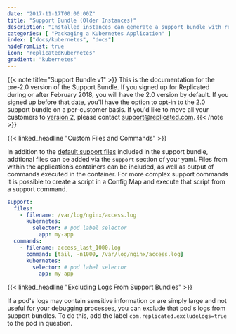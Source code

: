 ```yaml
---
date: "2017-11-17T00:00:00Z"
title: "Support Bundle (Older Instances)"
description: "Installed instances can generate a support bundle with relevant logs and instance information."
categories: [ "Packaging a Kubernetes Application" ]
index: ["docs/kubernetes", "docs"]
hideFromList: true
icon: "replicatedKubernetes"
gradient: "kubernetes"
---
```


{{< note title="Support Bundle v1" >}}
This is the documentation for the pre-2.0 version of the Support Bundle. If you signed up for Replicated during or after February 2018, you will have the 2.0 version by default. If you signed up before that date, you'll have the option to opt-in to the 2.0 support bundle on a per-customer basis. If you'd like to move all your customers to [version 2](../support-bundle), please contact support@replicated.com.
{{< /note >}}

{{< linked_headline "Custom Files and Commands" >}}

In addition to the [default support files](/docs/kubernetes/packaging-an-application/support-bundle/#default-support-files) included in the support bundle, addtional files can be added via the `support` section of your yaml. Files from within the application’s containers can be included, as well as output of commands executed in the container. For more complex support commands it is possible to create a script in a Config Map and execute that script from a support command. 

```yaml
support:
  files:
    - filename: /var/log/nginx/access.log
      kubernetes:
        selector: # pod label selector
          app: my-app
  commands:
    - filename: access_last_1000.log
      command: [tail, -n1000, /var/log/nginx/access.log]
      kubernetes:
        selector: # pod label selector
          app: my-app
```

{{< linked_headline "Excluding Logs From Support Bundles" >}}

If a pod's logs may contain sensitive information or are simply large and not useful for your debugging processes, you can exclude that pod's logs from support bundles. To do this, add the label `com.replicated.excludelogs=true` to the pod in question.

